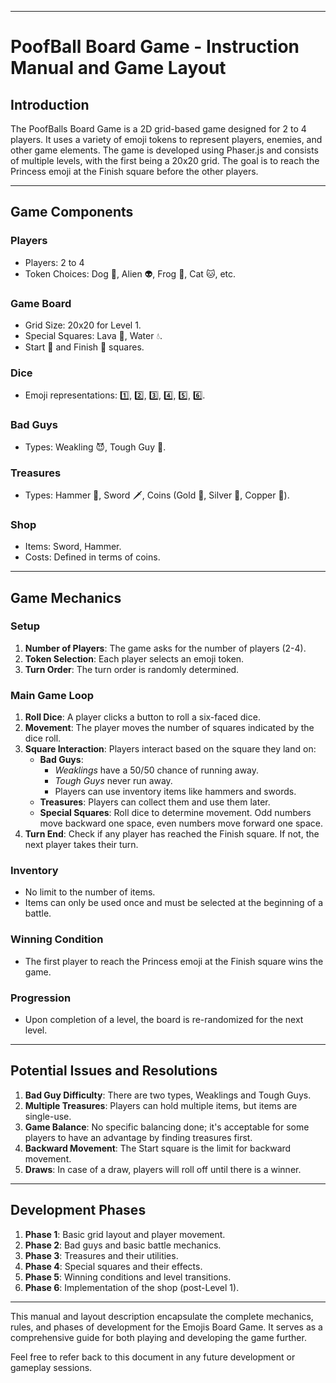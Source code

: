 
---

# PoofBall Board Game - Instruction Manual and Game Layout

## Introduction

The PoofBalls Board Game is a 2D grid-based game designed for 2 to 4 players. It uses a variety of emoji tokens to represent players, enemies, and other game elements. The game is developed using Phaser.js and consists of multiple levels, with the first being a 20x20 grid. The goal is to reach the Princess emoji at the Finish square before the other players.

---

## Game Components

### Players

- Players: 2 to 4
- Token Choices: Dog 🐶, Alien 👽, Frog 🐸, Cat 🐱, etc.
  
### Game Board

- Grid Size: 20x20 for Level 1.
- Special Squares: Lava 🌋, Water 💧.
- Start 🏁 and Finish 🏁 squares.
  
### Dice

- Emoji representations: 1️⃣, 2️⃣, 3️⃣, 4️⃣, 5️⃣, 6️⃣.
  
### Bad Guys

- Types: Weakling 😈, Tough Guy 👹.
  
### Treasures

- Types: Hammer 🔨, Sword 🗡️, Coins (Gold 🥇, Silver 🥈, Copper 🥉).
  
### Shop

- Items: Sword, Hammer.
- Costs: Defined in terms of coins.

---

## Game Mechanics

### Setup

1. **Number of Players**: The game asks for the number of players (2-4).
2. **Token Selection**: Each player selects an emoji token.
3. **Turn Order**: The turn order is randomly determined.

### Main Game Loop

1. **Roll Dice**: A player clicks a button to roll a six-faced dice.
2. **Movement**: The player moves the number of squares indicated by the dice roll.
3. **Square Interaction**: Players interact based on the square they land on:
    - **Bad Guys**: 
        - *Weaklings* have a 50/50 chance of running away.
        - *Tough Guys* never run away.
        - Players can use inventory items like hammers and swords.
    - **Treasures**: Players can collect them and use them later.
    - **Special Squares**: Roll dice to determine movement. Odd numbers move backward one space, even numbers move forward one space.
4. **Turn End**: Check if any player has reached the Finish square. If not, the next player takes their turn.

### Inventory

- No limit to the number of items.
- Items can only be used once and must be selected at the beginning of a battle.

### Winning Condition

- The first player to reach the Princess emoji at the Finish square wins the game.

### Progression

- Upon completion of a level, the board is re-randomized for the next level.

---

## Potential Issues and Resolutions

1. **Bad Guy Difficulty**: There are two types, Weaklings and Tough Guys.
2. **Multiple Treasures**: Players can hold multiple items, but items are single-use.
3. **Game Balance**: No specific balancing done; it's acceptable for some players to have an advantage by finding treasures first.
4. **Backward Movement**: The Start square is the limit for backward movement.
5. **Draws**: In case of a draw, players will roll off until there is a winner.

---

## Development Phases

1. **Phase 1**: Basic grid layout and player movement.
2. **Phase 2**: Bad guys and basic battle mechanics.
3. **Phase 3**: Treasures and their utilities.
4. **Phase 4**: Special squares and their effects.
5. **Phase 5**: Winning conditions and level transitions.
6. **Phase 6**: Implementation of the shop (post-Level 1).

---

This manual and layout description encapsulate the complete mechanics, rules, and phases of development for the Emojis Board Game. It serves as a comprehensive guide for both playing and developing the game further.

Feel free to refer back to this document in any future development or gameplay sessions.